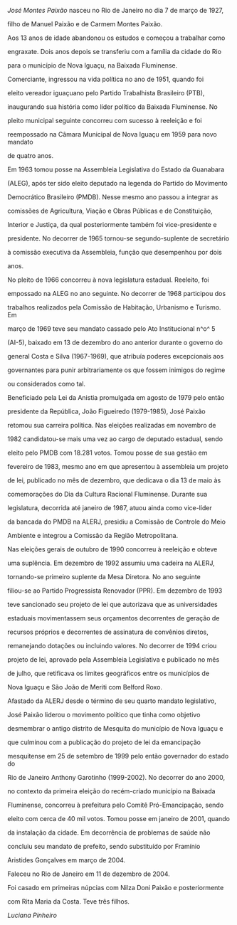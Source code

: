 

*José Montes Paixão* nasceu no Rio de Janeiro no dia 7 de março de 1927,

filho de Manuel Paixão e de Carmem Montes Paixão.



Aos 13 anos de idade abandonou os estudos e começou a trabalhar como

engraxate. Dois anos depois se transferiu com a família da cidade do Rio

para o município de Nova Iguaçu, na Baixada Fluminense.



Comerciante, ingressou na vida política no ano de 1951, quando foi

eleito vereador iguaçuano pelo Partido Trabalhista Brasileiro (PTB),

inaugurando sua história como líder político da Baixada Fluminense. No

pleito municipal seguinte concorreu com sucesso à reeleição e foi

reempossado na Câmara Municipal de Nova Iguaçu em 1959 para novo mandato

de quatro anos.



Em 1963 tomou posse na Assembleia Legislativa do Estado da Guanabara

(ALEG), após ter sido eleito deputado na legenda do Partido do Movimento

Democrático Brasileiro (PMDB). Nesse mesmo ano passou a integrar as

comissões de Agricultura, Viação e Obras Públicas e de Constituição,

Interior e Justiça, da qual posteriormente também foi vice-presidente e

presidente. No decorrer de 1965 tornou-se segundo-suplente de secretário

à comissão executiva da Assembleia, função que desempenhou por dois

anos.



No pleito de 1966 concorreu à nova legislatura estadual. Reeleito, foi

empossado na ALEG no ano seguinte. No decorrer de 1968 participou dos

trabalhos realizados pela Comissão de Habitação, Urbanismo e Turismo. Em

março de 1969 teve seu mandato cassado pelo Ato Institucional n^o^ 5

(AI-5), baixado em 13 de dezembro do ano anterior durante o governo do

general Costa e Silva (1967-1969), que atribuía poderes excepcionais aos

governantes para punir arbitrariamente os que fossem inimigos do regime

ou considerados como tal.



Beneficiado pela Lei da Anistia promulgada em agosto de 1979 pelo então

presidente da República, João Figueiredo (1979-1985), José Paixão

retomou sua carreira política. Nas eleições realizadas em novembro de

1982 candidatou-se mais uma vez ao cargo de deputado estadual, sendo

eleito pelo PMDB com 18.281 votos. Tomou posse de sua gestão em

fevereiro de 1983, mesmo ano em que apresentou à assembleia um projeto

de lei, publicado no mês de dezembro, que dedicava o dia 13 de maio às

comemorações do Dia da Cultura Racional Fluminense. Durante sua

legislatura, decorrida até janeiro de 1987, atuou ainda como vice-líder

da bancada do PMDB na ALERJ, presidiu a Comissão de Controle do Meio

Ambiente e integrou a Comissão da Região Metropolitana.



Nas eleições gerais de outubro de 1990 concorreu à reeleição e obteve

uma suplência. Em dezembro de 1992 assumiu uma cadeira na ALERJ,

tornando-se primeiro suplente da Mesa Diretora. No ano seguinte

filiou-se ao Partido Progressista Renovador (PPR). Em dezembro de 1993

teve sancionado seu projeto de lei que autorizava que as universidades

estaduais movimentassem seus orçamentos decorrentes de geração de

recursos próprios e decorrentes de assinatura de convênios diretos,

remanejando dotações ou incluindo valores. No decorrer de 1994 criou

projeto de lei, aprovado pela Assembleia Legislativa e publicado no mês

de julho, que retificava os limites geográficos entre os municípios de

Nova Iguaçu e São João de Meriti com Belford Roxo.



Afastado da ALERJ desde o término de seu quarto mandato legislativo,

José Paixão liderou o movimento político que tinha como objetivo

desmembrar o antigo distrito de Mesquita do município de Nova Iguaçu e

que culminou com a publicação do projeto de lei da emancipação

mesquitense em 25 de setembro de 1999 pelo então governador do estado do

Rio de Janeiro Anthony Garotinho (1999-2002). No decorrer do ano 2000,

no contexto da primeira eleição do recém-criado município na Baixada

Fluminense, concorreu à prefeitura pelo Comitê Pró-Emancipação, sendo

eleito com cerca de 40 mil votos. Tomou posse em janeiro de 2001, quando

da instalação da cidade. Em decorrência de problemas de saúde não

concluiu seu mandato de prefeito, sendo substituído por Framínio

Aristides Gonçalves em março de 2004.



Faleceu no Rio de Janeiro em 11 de dezembro de 2004.



Foi casado em primeiras núpcias com Nilza Doni Paixão e posteriormente

com Rita Maria da Costa. Teve três filhos.



*Luciana Pinheiro*



